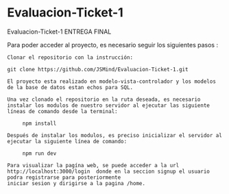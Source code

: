 # Evaluacion-Ticket-1



Evaluacion-Ticket-1 ENTREGA FINAL

Para poder acceder al proyecto, es necesario seguir los siguientes pasos :

    Clonar el repositorio con la instrucción:

    git clone https://github.com/JSMind/Evaluacion-Ticket-1.git
    
    El proyecto esta realizado en modelo-vista-controlador y los modelos de la base de datos estan echos para SQL.

    Una vez clonado el repositorio en la ruta deseada, es necesario instalar los modulos de nuestro servidor al ejecutar las siguiente líneas de comando desde la terminal:

         npm install

    Después de instalar los modulos, es preciso inicializar el servidor al ejecutar la siguiente línea de comando:

         npm run dev

    Para visualizar la pagína web, se puede acceder a la url http://localhost:3000/login  donde en la seccion signup el usuario podra registrarse para posteriormente
    iniciar sesion y dirigirse a la pagina /home.

